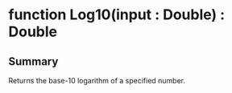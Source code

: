 # function Log10(input : Double) : Double

## Summary
Returns the base-10 logarithm of a specified number.
